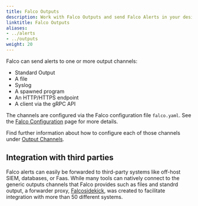 ```yaml
---
title: Falco Outputs
description: Work with Falco Outputs and send Falco Alerts in your desired platform
linktitle: Falco Outputs
aliases:
- ../alerts
- ../outputs
weight: 20
---
```


Falco can send alerts to one or more output channels:

* Standard Output
* A file
* Syslog
* A spawned program
* An HTTP/HTTPS endpoint
* A client via the gRPC API

The channels are configured via the Falco configuration file `falco.yaml`. See the [Falco Configuration](/docs/reference/daemon/config-options/) page for more details.

Find further information about how to configure each of those channels under [Output Channels](/docs/outputs/channels/).

## Integration with third parties

Falco alerts can easily be forwarded to third-party systems like off-host SIEM, databases, or Faas. While many tools can natively connect to the generic outputs channels that Falco provides such as files and standrd output, a forwarder proxy, [Falcosidekick](/docs/outputs/forwarding), was created to facilitate integration with more than 50 different systems.
